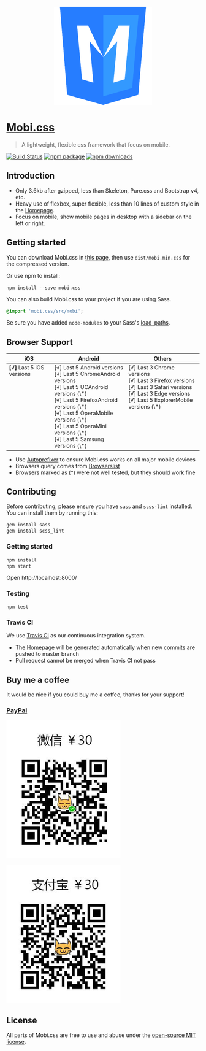 <p align="center">
  <a href="http://getmobicss.com/">
    <img width="256" alt="Mobi.css Logo" src="site/source/assets/mobi-logo-512.png"/>
  </a>
</p>

# [Mobi.css](http://getmobicss.com)

> A lightweight, flexible css framework that focus on mobile.

[![Build Status](https://img.shields.io/travis/xcatliu/mobi.css.svg?style=flat-square)](https://travis-ci.org/xcatliu/mobi.css) [![npm package](https://img.shields.io/npm/v/mobi.css.svg?style=flat-square)](https://www.npmjs.org/package/mobi.css) [![npm downloads](http://img.shields.io/npm/dm/mobi.css.svg?style=flat-square)](https://www.npmjs.org/package/mobi.css)

## Introduction

- Only 3.6kb after gzipped, less than Skeleton, Pure.css and Bootstrap v4, etc.
- Heavy use of flexbox, super flexible, less than 10 lines of custom style in the [Homepage].
- Focus on mobile, show mobile pages in desktop with a sidebar on the left or right.

## Getting started

You can download Mobi.css in [this page](https://github.com/xcatliu/mobi.css/releases), then use `dist/mobi.min.css` for the compressed version.

Or use npm to install:

```shell
npm install --save mobi.css
```

You can also build Mobi.css to your project if you are using Sass.

```scss
@import 'mobi.css/src/mobi';
```

Be sure you have added `node-modules` to your Sass's [load_paths](http://stackoverflow.com/questions/6502313/sass-import-a-file-from-a-different-directory).

## Browser Support

<table>
  <thead>
    <tr>
      <th>iOS</th>
      <th>Android</th>
      <th>Others</th>
    </tr>
  </thead>
  <tbody>
    <tr>
      <td valign="top"><strong>[√]</strong> Last 5 iOS versions</td>
      <td valign="top">
        [√] Last 5 Android versions<br/>
        [√] Last 5 ChromeAndroid versions<br/>
        [√] Last 5 UCAndroid versions (\*)<br/>
        [√] Last 5 FirefoxAndroid versions (\*)<br/>
        [√] Last 5 OperaMobile versions (\*)<br/>
        [√] Last 5 OperaMini versions (\*)<br/>
        [√] Last 5 Samsung versions (\*)
      </td>
      <td valign="top">
        [√] Last 3 Chrome versions<br/>
        [√] Last 3 Firefox versions<br/>
        [√] Last 3 Safari versions<br/>
        [√] Last 3 Edge versions<br/>
        [√] Last 5 ExplorerMobile versions (\*)
      </td>
    </tr>
  </tbody>
</table>

- Use [Autoprefixer](https://github.com/postcss/autoprefixer) to ensure Mobi.css works on all major mobile devices
- Browsers query comes from [Browserslist](https://github.com/ai/browserslist)
- Browsers marked as (\*) were not well tested, but they should work fine

## Contributing

Before contributing, please ensure you have `sass` and `scss-lint` installed. You can install them by running this:

```shell
gem install sass
gem install scss_lint
```

### Getting started

```shell
npm install
npm start
```

Open http://localhost:8000/

### Testing

```shell
npm test
```

### Travis CI

We use [Travis CI](https://travis-ci.org/xcatliu/mobi.css) as our continuous integration system.

- The [Homepage] will be generated automatically when new commits are pushed to master branch
- Pull request cannot be merged when Travis CI not pass

## Buy me a coffee

It would be nice if you could buy me a coffee, thanks for your support!

### [PayPal](https://www.paypal.me/xcatliu/5usd)

![Buy Me a Coffee Wechat](site/source/assets/buy-me-a-coffee-wechat.jpg)

![Buy Me a Coffee Alipay](site/source/assets/buy-me-a-coffee-alipay.jpg)

## License

All parts of Mobi.css are free to use and abuse under the [open-source MIT license](https://github.com/xcatliu/mobi.css/blob/master/LICENSE).

[Homepage]: http://getmobicss.com
